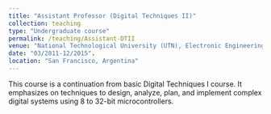 ```yaml
---
title: "Assistant Professor (Digital Techniques II)"
collection: teaching
type: "Undergraduate course"
permalink: /teaching/Assistant-DTII
venue: "National Technological University (UTN), Electronic Engineering Department"
date: "03/2011-12/2015".
location: "San Francisco, Argentina"
---
```


This course is a continuation from basic Digital Techniques I course. It emphasizes on techniques to design, analyze, plan, and implement complex digital systems using 8 to 32-bit microcontrollers.